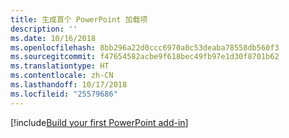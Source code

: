 ```yaml
---
title: 生成首个 PowerPoint 加载项
description: ''
ms.date: 10/16/2018
ms.openlocfilehash: 8bb296a22d0ccc6970a0c53deaba78558db560f3
ms.sourcegitcommit: f47654582acbe9f618bec49fb97e1d30f8701b62
ms.translationtype: HT
ms.contentlocale: zh-CN
ms.lasthandoff: 10/17/2018
ms.locfileid: "25579686"
---
```

[!include[Build your first PowerPoint add-in](../includes/file-get-started-powerpoint.md)]